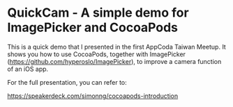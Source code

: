 # QuickCam - A simple demo for ImagePicker and CocoaPods

This is a quick demo that I presented in the first AppCoda Taiwan Meetup. It shows you how to use CocoaPods, together with ImagePicker (https://github.com/hyperoslo/ImagePicker), to improve a camera function of an iOS app.

For the full presentation, you can refer to:

https://speakerdeck.com/simonng/cocoapods-introduction
